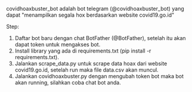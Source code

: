 covidhoaxbuster_bot adalah bot telegram (@covidhoaxbuster_bot) yang dapat "menampilkan segala hox berdasarkan website covid19.go.id"

Step:
1. Daftar bot baru dengan chat BotFather (@BotFather), setelah itu akan dapat token untuk mengakses bot.
2. Install library yang ada di requirements.txt (pip install -r requirements.txt).
3. Jalankan scrape_data.py untuk scrape data hoax dari website covid19.go.id, setelah run maka file data.csv akan muncul.
4. Jalankan covidhoaxbuster.py dengan mengubah token bot maka bot akan running, silahkan coba chat bot anda.
